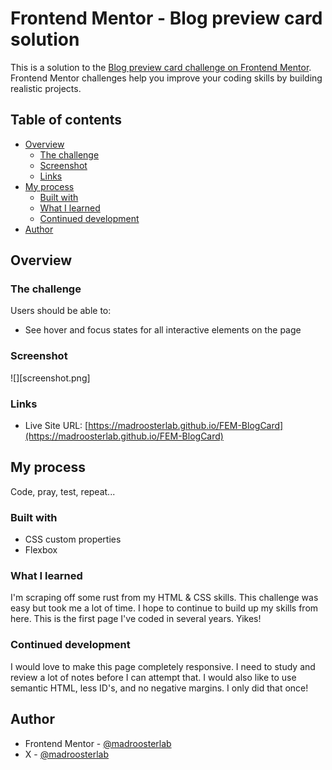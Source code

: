 # Frontend Mentor - Blog preview card solution

This is a solution to the [Blog preview card challenge on Frontend Mentor](https://www.frontendmentor.io/challenges/blog-preview-card-ckPaj01IcS). Frontend Mentor challenges help you improve your coding skills by building realistic projects.

## Table of contents

- [Overview](#overview)
  - [The challenge](#the-challenge)
  - [Screenshot](#screenshot)
  - [Links](#links)
- [My process](#my-process)
  - [Built with](#built-with)
  - [What I learned](#what-i-learned)
  - [Continued development](#continued-development)
- [Author](#author)

## Overview

### The challenge

Users should be able to:

- See hover and focus states for all interactive elements on the page

### Screenshot

![][screenshot.png]

### Links

- Live Site URL: [https://madroosterlab.github.io/FEM-BlogCard](https://madroosterlab.github.io/FEM-BlogCard)

## My process

Code, pray, test, repeat...

### Built with

- CSS custom properties
- Flexbox

### What I learned

I'm scraping off some rust from my HTML & CSS skills. This challenge was easy but took me a lot of time. I hope to continue to build up my skills from here. This is the first page I've coded in several years. Yikes!

### Continued development

I would love to make this page completely responsive. I need to study and review a lot of notes before I can attempt that. I would also like to use semantic HTML, less ID's, and no negative margins. I only did that once!

## Author

- Frontend Mentor - [@madroosterlab](https://www.frontendmentor.io/profile/madroosterlab)
- X - [@madroosterlab](https://x.com/madroosterlab)
